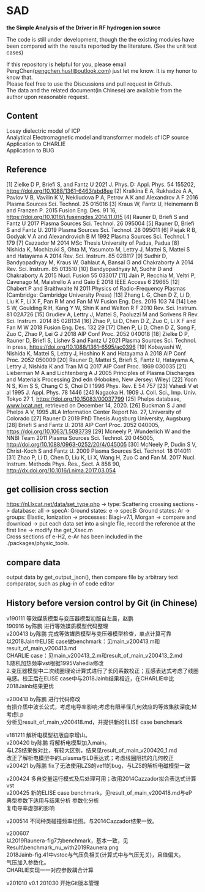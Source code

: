 # SAD  
**the Simple Analysis of the Driver in RF hydrogen ion source**  

The code is still under development, though the the existing modules have been compared with the results reported by the literature. (See the unit test cases) 

If this repository is helpful for you, please email PengChen(pengchen.hust@outlook.com) just let me know. It is my honor to know that.  
Please feel free to use the Discussions and pull request in Github.  
The data and the related document(in Chinese) are available from the author upon reasonable request. 

## Content
Lossy dielectric model of ICP  
Analytical Electromagnetic model and  transformer models of ICP source  
Application to CHARLIE  
Application to BUG  

## Reference
[1]	Zielke D P, Briefi S, and Fantz U 2021 J. Phys. D: Appl. Phys. 54 155202, https://doi.org/10.1088/1361-6463/abd8ee
[2]	Kralkina E A, Rukhadze A A, Pavlov V B, Vavilin K V, Nekliudova P A, Petrov A K and Alexandrov A F 2016 Plasma Sources Sci. Technol. 25 015016
[3]	Kraus W, Fantz U, Heinemann B and Franzen P. 2015 Fusion Eng. Des. 91 16, https://doi.org/10.1016/j.fusengdes.2014.11.015
[4]	Rauner D, Briefi S and Fantz U 2017 Plasma Sources Sci. Technol. 26 095004
[5]	Rauner D, Briefi S and Fantz U. 2019 Plasma Sources Sci. Technol. 28 095011
[6]	Piejak R B, Godyak V A and Alexandrovich B M 1992 Plasma Sources Sci. Technol. 1 179
[7]	Cazzador M 2014 MSc Thesis University of Padua, Padua
[8]	Nishida K, Mochizuki S, Ohta M, Yasumoto M, Lettry J, Mattei S, Mattei S and Hatayama A 2014 Rev. Sci. Instrum. 85 02B117
[9]	Sudhir D, Bandyopadhyay M, Kraus W, Gahlaut A, Bansal G and Chakraborty A 2014 Rev. Sci. Instrum. 85 013510
[10]	Bandyopadhyay M, Sudhir D and Chakraborty A 2015 Nucl. Fusion 55 033017
[11]	Jain P, Recchia M, Veltri P, Cavenago M, Maistrello A and Gaio E 2018 IEEE Access 6 29665
[12]	Chabert P and Braithwaite N 2011 Physics of Radio-Frequency Plasmas (Cambridge: Cambridge University Press)
[13]	Zhang L G, Chen D Z, Li D, Liu K F, Li X F, Pan R M and Fan M W Fusion Eng. Des. 2016 103 74
[14]	Lee S W, Goulding R H, Kang Y W, Shin K and Welton R F 2010 Rev. Sci. Instrum. 81 02A726
[15]	Grudiev A, Lettry J, Mattei S, Paoluzzi M and Scrivens R Rev. Sci. Instrum. 2014 85 02B134
[16]	Zhao P, Li D, Chen D Z, Zuo C, Li X F and Fan M W 2018 Fusion Eng. Des. 132 29
[17]	Chen P, Li D, Chen D Z, Song F, Zuo C, Zhao P, Lei G J 2018 AIP Conf Proc. 2052 040018
[18]	Zielke D P, Rauner D, Briefi S, Lishev S and Fantz U 2021 Plasma Sources Sci. Technol. in press, https://doi.org/10.1088/1361-6595/ac0396
[19]	Kobayashi W, Nishida K, Mattei S, Lettry J, Hoshino K and Hatayama A 2018 AIP Conf Proc. 2052 050009
[20]	Rauner D, Mattei S, Briefi S, Fantz U, Hatayama A, Lettry J, Nishida K and Tran M Q 2017 AIP Conf Proc. 1869 030035
[21]	Lieberman M A and Lichtenberg A J 2005 Principles of Plasma Discharges and Materials Processing 2nd edn (Hoboken, New Jersey: Wiley)
[22]	Yoon N S, Kim S S, Chang C S, Choi D I 1996 Phys. Rev. E 54 757
[23]	Vahedi V et al 1995 J. Appl. Phys. 78 1446
[24]	Nagaoka H. 1909 J. Coll. Sci., Imp. Univ. Tokyo 27 1, https://doi.org/10.15083/00037799
[25]	Phelps database, www.lxcat.net, retrieved on December 14, 2020.
[26]	Buckman S J and Phelps A V, 1995 JILA Information Center Report No. 27, University of Colorado
[27]	Rauner D 2019 PhD Thesis Augsburg University, Augsburg
[28]	Briefi S and Fantz U. 2018 AIP Conf Proc. 2052 040005, https://doi.org/10.1063/1.5083739
[29]	Mcneely P, Wunderlich W and the NNBI Team 2011 Plasma Sources Sci. Technol. 20 045005, http://doi.org/10.1088/0963-0252/20/4/045005
[30]	McNeely P, Dudin S V, Christ-Koch S and Fantz U. 2009 Plasma Sources Sci. Technol. 18 014011
[31]	Zhao P, Li D, Chen D, Liu K, Li X, Wang H, Zuo C and Fan M. 2017 Nucl. Instrum. Methods Phys. Res., Sect. A 858 90, http://dx.doi.org/10.1016/j.nima.2017.03.054


## get collision cross section
https://nl.lxcat.net/data/set_type.php -> type: Scattering crossing sections -> database: all -> specA: Ground states: e -> specB: Ground states: Ar -> groups: Elastic, Ionization -> processes: Biagi-v7.1, Morgan -> compare and download -> put each data set into a single file, record the reference at the first line -> modify the get_Xsec.m  
Cross sections of e-H2, e-Ar has been included in the ./packages/physic_tools.  

## compare data
output data by get_output_json(), then compare file by arbitrary text comparator, such as plug-in of code editor

## History before version control by Git (in Chinese)
v190111 等效媒质模型与变压器模型初版自左晨，赵鹏  
190916 by陈鹏 进行等效媒质模型代码整理  
v200413 by陈鹏 完成等效媒质模型与变压器模型检查，单点计算可靠  
以2018Jain中ELISE case做benchmark：见main_v200413.m和result_of_main_v200413.md  
CHARLIE case：见main_v200413_2.m和result_of_main_v200413_2.md  
1.随机加热频率vst根据1995Vahedia修改  
2.变压器模型中二次线圈理论计算式进行了长冈系数校正；互感表达式考虑了线圈电感。校正后在ELISE case中与2018Jainb结果相近，在CHARLIE中比2018Jainb结果更优  
  
v200418 by陈鹏 进行代码修改  
有损介质中波长公式，考虑电导率影响;考虑有限半径几何效应的等效集肤深度;M考虑Lp  
分析见result_of_main_v200418.md，并提供新的ELISE case benchmark  
  
v181211 解析电模型初版自李增山。  
v200420 by陈鹏 将解析电模型加入main。  
与LZS结果做对比，有较大区别，结果见result_of_main_v200420_1.md  
改正了解析电模型中的Lplasma与LD表达式；考虑线圈阻抗的几何校正  
v200421 by陈鹏 fix了无法使用LZS的veff的bug，与LZS的解析电磁模型一致  
  
v200424 多自变量运行模式及后处理可用；改用2014Cazzador拟合表达式计算vst  
v200425 新的ELISE case benchmark，见result_of_main_v200418.md与eP  
典型参数下适用与结果分析 参数化分析  
复电导率虚部的影响  
  
v200514 不同种类碰撞频率绘图。与2014Cazzador结果一致。  
  
v200607  
以2019Raunera-fig7为benchmark，基本一致，见Result\benchmark_nu_with2019Raunera.png  
2018Jainb-fig.41中vstoc与气压负相关(计算式中与气压无关)，且值偏大。  
气压加入参数化。  
CHARLIE实现一一对应参数耦合计算  
  
v201010 v0.1 
201030 开始Git版本管理  